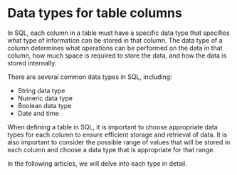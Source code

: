 # Data types for table columns

In SQL, each column in a table must have a specific data type that specifies what type of information can be stored in that column.
The data type of a column determines what operations can be performed on the data in that column, how much space is required to store the data, and how the data is stored internally.

There are several common data types in SQL, including:

- String data type
- Numeric data type
- Boolean data type
- Date and time

When defining a table in SQL, it is important to choose appropriate data types for each column to ensure efficient storage and retrieval of data.
It is also important to consider the possible range of values that will be stored in each column and choose a data type that is appropriate for that range.

In the following articles, we will delve into each type in detail.
